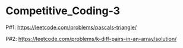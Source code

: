 # Competitive_Coding-3

P#1: https://leetcode.com/problems/pascals-triangle/

P#2: https://leetcode.com/problems/k-diff-pairs-in-an-array/solution/
